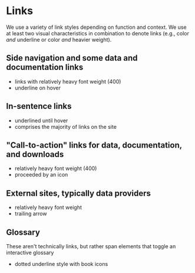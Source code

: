 # Links

We use a variety of link styles depending on function and context. We use at least two visual characteristics in combination to denote links (e.g., color _and_ underline or color _and_ heavier weight).

## Side navigation and some data and documentation links
* links with relatively heavy font weight (400)
* underline on hover

## In-sentence links
* underlined until hover
* comprises the majority of links on the site

## "Call-to-action" links for data, documentation, and downloads
* relatively heavy font weight (400)
* proceeded by an icon

## External sites, typically data providers
* relatively heavy font weight
* trailing arrow

## Glossary
These aren't technically links, but rather span elements that toggle an interactive glossary
* dotted underline style with book icons
